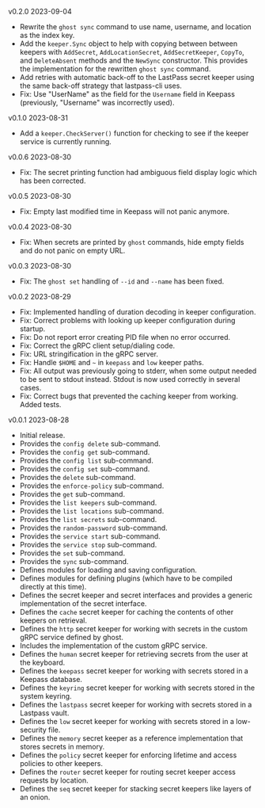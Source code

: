 v0.2.0  2023-09-04

 * Rewrite the `ghost sync` command to use name, username, and location as the index key.
 * Add the `keeper.Sync` object to help with copying between between keepers with `AddSecret`, `AddLocationSecret`, `AddSecretKeeper`, `CopyTo`, and `DeleteAbsent` methods and the `NewSync` constructor. This provides the implementation for the rewritten `ghost sync` command.
 * Add retries with automatic back-off to the LastPass secret keeper using the same back-off strategy that lastpass-cli uses.
 * Fix: Use "UserName" as the field for the `Username` field in Keepass (previously, "Username" was incorrectly used).

v0.1.0  2023-08-31

 * Add a `keeper.CheckServer()` function for checking to see if the keeper service is currently running.

v0.0.6  2023-08-30

 * Fix: The secret printing function had ambiguous field display logic which has been corrected.

v0.0.5  2023-08-30

 * Fix: Empty last modified time in Keepass will not panic anymore.

v0.0.4  2023-08-30

 * Fix: When secrets are printed by `ghost` commands, hide empty fields and do not panic on empty URL.

v0.0.3  2023-08-30

 * Fix: The `ghost set` handling of `--id` and `--name` has been fixed.

v0.0.2  2023-08-29

 * Fix: Implemented handling of duration decoding in keeper configuration.
 * Fix: Correct problems with looking up keeper configuration during startup.
 * Fix: Do not report error creating PID file when no error occurred.
 * Fix: Correct the gRPC client setup/dialing code.
 * Fix: URL stringification in the gRPC server.
 * Fix: Handle `$HOME` and `~` in `keepass` and `low` keeper paths.
 * Fix: All output was previously going to stderr, when some output needed to be sent to stdout instead. Stdout is now used correctly in several cases.
 * Fix: Correct bugs that prevented the caching keeper from working. Added tests.

v0.0.1  2023-08-28

 * Initial release.
 * Provides the `config delete` sub-command.
 * Provides the `config get` sub-command.
 * Provides the `config list` sub-command.
 * Provides the `config set` sub-command.
 * Provides the `delete` sub-command.
 * Provides the `enforce-policy` sub-command.
 * Provides the `get` sub-command.
 * Provides the `list keepers` sub-command.
 * Provides the `list locations` sub-command.
 * Provides the `list secrets` sub-command.
 * Provides the `random-password` sub-command.
 * Provides the `service start` sub-command.
 * Provides the `service stop` sub-command.
 * Provides the `set` sub-command.
 * Provides the `sync` sub-command.
 * Defines modules for loading and saving configuration.
 * Defines modules for defining plugins (which have to be compiled directly at this time).
 * Defines the secret keeper and secret interfaces and provides a generic implementation of the secret interface.
 * Defines the `cache` secret keeper for caching the contents of other keepers on retrieval.
 * Defines the `http` secret keeper for working with secrets in the custom gRPC service defined by ghost.
 * Includes the implementation of the custom gRPC service.
 * Defines the `human` secret keeper for retrieving secrets from the user at the keyboard.
 * Defines the `keepass` secret keeper for working with secrets stored in a Keepass database.
 * Defines the `keyring` secret keeper for working with secrets stored in the system keyring.
 * Defines the `lastpass` secret keeper for working with secrets stored in a Lastpass vault.
 * Defines the `low` secret keeper for working with secrets stored in a low-security file.
 * Defines the `memory` secret keeper as a reference implementation that stores secrets in memory.
 * Defines the `policy` secret keeper for enforcing lifetime and access policies to other keepers.
 * Defines the `router` secret keeper for routing secret keeper access requests by location.
 * Defines the `seq` secret keeper for stacking secret keepers like layers of an onion.
